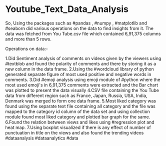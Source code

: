 # Youtube_Text_Data_Analysis
So, Using the packages such as #pandas , #numpy , #matplotlib and #seaborn did various operations on the data to find insights from it. The data was fetched from You Tube.csv file which contained 6,91,375 columns and more than 5 rows.

Operations on data:- 

1.Did Sentiment analysis of comments on videos given by the viewers using #textblob and found the polarity of comments and there by storing it as a new column in the data frame.
2.Using the #wordcloud library of python generated separate figure of most used positive and negative words in comments.
3.Did #emoji analysis using emoji module of #python where the most used emoji's in 6,91,375 comments were extracted and the Bar chart was plotted to present the data visually
4.CSV file containing the You Tube data from different region such as France, Japan, Russia, USA, India, Denmark was merged to form one data frame.
5.Most liked category was found using the separate text file containing all category and the file was mapped to the category id column of the data set and using collection module found most liked category and plotted bar graph for the same.
6.Found the relation between views and likes using #regression plot and heat map.
7.Using boxplot visualized if there is any effect of number of punctuation in title on the views and also found the trending videos
  #dataanalysis #dataanalytics #data
